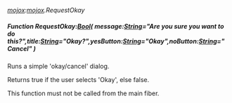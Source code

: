 _[mojox](../../modules/mojox/mojox-module.md):[mojox](../../modules/mojox/mojox-module.md).RequestOkay_
##### Function RequestOkay:[Bool](../../modules/wonkey/wonkey-types-bool.md)( message:[String](../../modules/wonkey/wonkey-types-string.md)="Are you sure you want to do this?",title:[String](../../modules/wonkey/wonkey-types-string.md)="Okay?",yesButton:[String](../../modules/wonkey/wonkey-types-string.md)="Okay",noButton:[String](../../modules/wonkey/wonkey-types-string.md)="Cancel" )
Runs a simple 'okay/cancel' dialog.

Returns true if the user selects 'Okay', else false.

This function must not be called from the main fiber.

